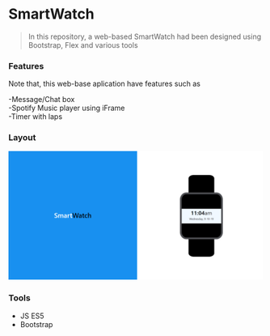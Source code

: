 # SmartWatch

>In this repository, a web-based SmartWatch had been designed using Bootstrap, Flex and various tools

### Features
                    
Note that, this web-base aplication have features such as
                    
-Message/Chat box                    
-Spotify Music player using iFrame                    
-Timer with laps   

### Layout
![Layout](/images/SmartWatch.png)


### Tools
                    
- JS ES5    
- Bootstrap    
